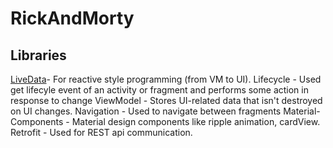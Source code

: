 # RickAndMorty
## Libraries
[LiveData](https://developer.android.com/topic/libraries/architecture/livedata)- For reactive style programming (from VM to UI).
Lifecycle - Used get lifecyle event of an activity or fragment and performs some action in response to change
ViewModel - Stores UI-related data that isn't destroyed on UI changes.
Navigation - Used to navigate between fragments
Material-Components - Material design components like ripple animation, cardView.
Retrofit - Used for REST api communication.
